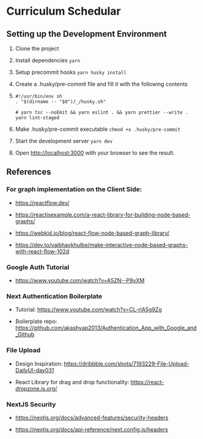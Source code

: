 # Curriculum Schedular

## Setting up the Development Environment

1. Clone the project
1. Install dependencies `yarn`
1. Setup precommit hooks `yarn husky install`
1. Create a .husky/pre-commit file and fill it with the following contents
1. ```
   #!/usr/bin/env sh
   . "$(dirname -- "$0")/_/husky.sh"

   # yarn tsc --noEmit && yarn eslint . && yarn prettier --write .
   yarn lint-staged
   ```

1. Make .husky/pre-commit executable `chmod +x .husky/pre-commit`
1. Start the development server `yarn dev`

1. Open [http://localhost:3000](http://localhost:3000) with your browser to see the result.

## References

### For graph implementation on the Client Side:

- https://reactflow.dev/

- https://reactjsexample.com/a-react-library-for-building-node-based-graphs/

- https://webkid.io/blog/react-flow-node-based-graph-library/

- https://dev.to/vaibhavkhulbe/make-interactive-node-based-graphs-with-react-flow-102d

### Google Auth Tutorial

- https://www.youtube.com/watch?v=A5ZN--P9vXM

### Next Authentication Boilerplate

- Tutorial: https://www.youtube.com/watch?v=CL-rlA5g9Zg

- Boilerplate repo: https://github.com/akashyap2013/Authentication_App_with_Google_and_Github

### File Upload

- Design Inspiration: https://dribbble.com/shots/7193229-File-Upload-DailyUI-day031

- React Library for drag and drop functionality: https://react-dropzone.js.org/

### NextJS Security

- https://nextjs.org/docs/advanced-features/security-headers

- https://nextjs.org/docs/api-reference/next.config.js/headers
